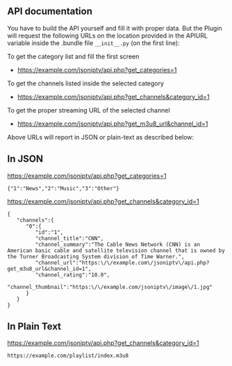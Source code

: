 API documentation
---

You have to build the API yourself and fill it with proper data. But the Plugin will request the following URLs on the location provided in the APIURL variable inside the .bundle file `__init__.py` (on the first line):

To get the category list and fill the first screen
- https://example.com/jsoniptv/api.php?get_categories=1

To get the channels listed inside the selected category
- https://example.com/jsoniptv/api.php?get_channels&category_id=1

To get the proper streaming URL of the selected channel
- https://example.com/jsoniptv/api.php?get_m3u8_url&channel_id=1

Above URLs will report in JSON or plain-text as described below:

In JSON
--

https://example.com/jsoniptv/api.php?get_categories=1

	{"1":"News","2":"Music","3":"Other"}

https://example.com/jsoniptv/api.php?get_channels&category_id=1

	{
	   "channels":{
	      "0":{
	         "id":"1",
	         "channel_title":"CNN",
	         "channel_summary":"The Cable News Network (CNN) is an American basic cable and satellite television channel that is owned by the Turner Broadcasting System division of Time Warner.",
	         "channel_url":"https:\/\/example.com\/jsoniptv\/api.php?get_m3u8_url&channel_id=1",
	         "channel_rating":"10.0",
	         "channel_thumbnail":"https:\/\/example.com/jsoniptv\/image\/1.jpg"
	      }
	   }
	}
	
In Plain Text
--

https://example.com/jsoniptv/api.php?get_channels&category_id=1

	https://example.com/playlist/index.m3u8